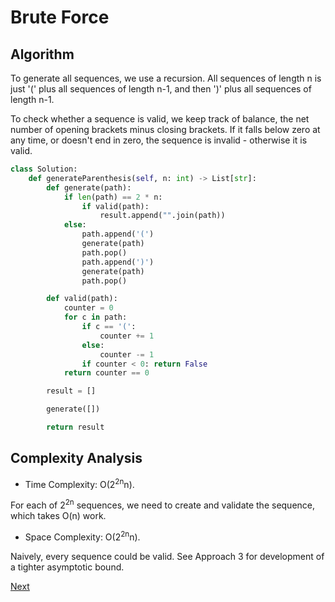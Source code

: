 # Brute Force

## Algorithm

To generate all sequences, we use a recursion. All sequences of length n is just '(' plus all sequences of length n-1, and then ')' plus all sequences of length n-1.

To check whether a sequence is valid, we keep track of balance, the net number of opening brackets minus closing brackets. If it falls below zero at any time, or doesn't end in zero, the sequence is invalid - otherwise it is valid.

```python
class Solution:
    def generateParenthesis(self, n: int) -> List[str]:
        def generate(path):
            if len(path) == 2 * n:
                if valid(path):
                    result.append("".join(path))
            else:
                path.append('(')
                generate(path)
                path.pop()
                path.append(')')
                generate(path)
                path.pop()

        def valid(path):
            counter = 0
            for c in path:
                if c == '(':
                    counter += 1
                else:
                    counter -= 1
                if counter < 0: return False
            return counter == 0

        result = []

        generate([])

        return result
```

## Complexity Analysis

* Time Complexity: O(2<sup>2n</sup>n). 
 
For each of 2<sup>2n</sup> sequences, we need to create and validate the sequence, which takes O(n) work.

* Space Complexity: O(2<sup>2n</sup>n).

Naively, every sequence could be valid. See Approach 3 for development of a tighter asymptotic bound.

[Next](solution2.md)